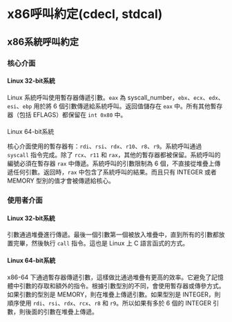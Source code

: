 # x86呼叫約定\(cdecl, stdcal\)

## x86系統呼叫約定

### 核心介面

#### Linux 32-bit系統

Linux 系統呼叫使用暫存器傳遞引數。`eax` 為 syscall\_number，`ebx`、`ecx`、`edx`、`esi`、`ebp` 用於將 6 個引數傳遞給系統呼叫。返回值儲存在 `eax` 中。所有其他暫存器（包括 EFLAGS）都保留在 `int 0x80` 中。

#### Linux 64-bit系統

核心介面使用的暫存器有：`rdi`、`rsi`、`rdx`、`r10`、`r8`、`r9`。系統呼叫通過 `syscall` 指令完成。除了 `rcx`、`r11` 和 `rax`，其他的暫存器都被保留。系統呼叫的編號必須在暫存器 `rax` 中傳遞。系統呼叫的引數限制為 6 個，不直接從堆疊上傳遞任何引數。返回時，`rax` 中包含了系統呼叫的結果。而且只有 INTEGER 或者 MEMORY 型別的值才會被傳遞給核心。

### 使用者介面

#### Linux 32-bit系統

引數通過堆疊進行傳遞。最後一個引數第一個被放入堆疊中，直到所有的引數都放置完畢，然後執行 `call` 指令。這也是 Linux 上 C 語言函式的方式。

#### Linux 64-bit系統

x86-64 下通過暫存器傳遞引數，這樣做比通過堆疊有更高的效率。它避免了記憶體中引數的存取和額外的指令。根據引數型別的不同，會使用暫存器或傳參方式。如果引數的型別是 MEMORY，則在堆疊上傳遞引數。如果型別是 INTEGER，則順序使用 `rdi`、`rsi`、`rdx`、`rcx`、`r8` 和 `r9`。所以如果有多於 6 個的 INTEGER 引數，則後面的引數在堆疊上傳遞。


